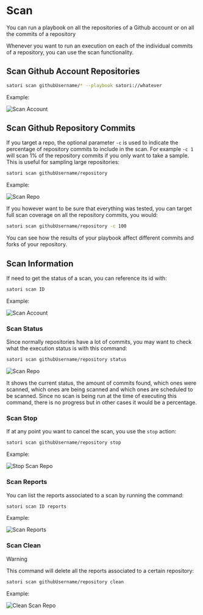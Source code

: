 # Scan

You can run a playbook on all the repositories of a Github account or on all the commits of a repository

Whenever you want to run an execution on each of the individual commits of a repository, you can use the scan functionality.

## Scan Github Account Repositories

```sh
satori scan githubUsername/* --playbook satori://whatever
```

Example:

![Scan Account](img/scan_account.png)

## Scan Github Repository Commits

If you target a repo, the optional parameter `-c` is used to indicate the percentage of repository commits to include in the scan. For example `-c 1` will scan 1% of the repository commits if you only want to take a sample. This is useful for sampling large repositories:

```sh
satori scan githubUsername/repository
```

Example:

![Scan Repo](img/scan_1.png)

If you however want to be sure that everything was tested, you can target full scan coverage on all the repository commits, you would:

```sh
satori scan githubUsername/repository -c 100
```

You can see how the results of your playbook affect different commits and forks of your repository.

## Scan Information

If need to get the status of a scan, you can reference its id with:

```sh
satori scan ID
```

Example:

![Scan Account](img/scan_info.png)

### Scan Status

Since normally repositories have a lot of commits, you may want to check what the execution status is with this command:

```sh
satori scan githubUsername/repository status
```

![Scan Repo](img/scan_2.png)

It shows the current status, the amount of commits found, which ones were scanned, which ones are being scanned and which ones are scheduled to be scanned. Since no scan is being run at the time of executing this command, there is no progress but in other cases it would be a percentage.

### Scan Stop

If at any point you want to cancel the scan, you use the `stop` action:

```sh
satori scan githubUsername/repository stop
```

Example:

![Stop Scan Repo](img/scan_3.png)

### Scan Reports

You can list the reports associated to a scan by running the command:

```sh
satori scan ID reports
```

Example:

![Scan Reports](img/scan_reports.png)

### Scan Clean

> [!WARNING]
> This command will delete all the reports associated to a certain repository:

```sh
satori scan githubUsername/repository clean
```

Example:

![Clean Scan Repo](img/scan_4.png)
